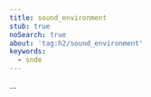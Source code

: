 ```yaml
---
title: sound_environment
stub: true
noSearch: true
about: 'tag:h2/sound_environment'
keywords:
  - snde
---
```

...

